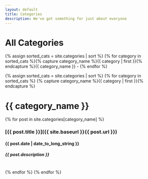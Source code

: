 ```yaml
---
layout: default
title: Categories
description: We've got something for just about everyone
---
```


# All Categories
{% assign sorted_cats = site.categories | sort %}
{% for category in sorted_cats %}{% capture category_name %}{{ category | first }}{% endcapture %}{{ category_name }} - {% endfor %}

{% assign sorted_cats = site.categories | sort %}
{% for category in sorted_cats %}
{% capture category_name %}{{ category | first }}{% endcapture %}
# {{ category_name }}
{% for post in site.categories[category_name] %}
### [{{ post.title }}]({{ site.baseurl }}{{ post.url }})
#### {{ post.date | date_to_long_string }}
##### *{{ post.description }}*
<br>
{% endfor %}
{% endfor %}
